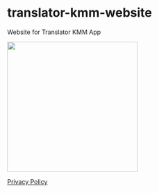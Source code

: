 # translator-kmm-website
Website for Translator KMM App

[<img src="https://user-images.githubusercontent.com/5157474/218284001-b0c2e89a-3139-41f9-826e-0cf3bc605c7b.jpg" width=300/>](https://user-images.githubusercontent.com/5157474/218284001-b0c2e89a-3139-41f9-826e-0cf3bc605c7b.jpg)

[Privacy Policy](/privacy_policy.html)
